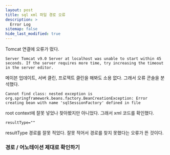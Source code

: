 ```yaml
---
layout: post
title: sql xml 파일 경로 오류
description: >
  Error Log
sitemap: false
hide_last_modified: true
---
```


Tomcat 연결에 오류가 떴다.

``Server Tomcat v9.0 Server at localhost was unable to start within 45 seconds. If the server requires more time, try increasing the timeout in the server editor.``

메이븐 업데이트, 서버 클린, 프로젝트 클린을 해봐도 소용 없다.
그래서 오류 콘솔을 분석했다.

``Cannot find class: nested exception is org.springframework.beans.factory.BeanCreationException: Error creating bean with name 'sqlSessionFactory' defined in file``

root context에 잘못 넣었나 찾아봤지만 아니었다.
그래서 xml 코드를 확인했다.

``resultType=""``

resultType 경로를 잘못 적었다.
잘못 적어서 경로를 찾지 못했다는 오류가 뜬 것이다.

### 경로 / 어노테이션 제대로 확인하기